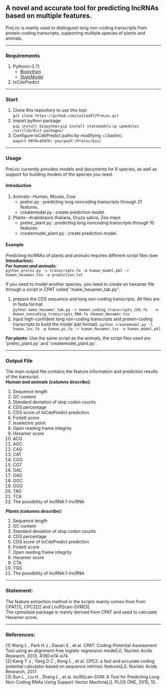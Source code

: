 ## A novel and accurate tool for predicting lncRNAs based on multiple features. 
PreLnc is mainly used to distinguish long non-coding transcripts from protein-coding transcripts, supporting multiple species of plants and animals.  

---
### Requirements  
1. Python(>2.7) 
    * [Biopython](https://biopython.org)   
    * [StatsModel](http://www.statsmodels.org/stable/index.html)  
2. txCdsPredict   

---
### Start
1. Clone this repository to use this tool:  
`git clone https://github.com/LeiCao97/PreLnc.git`
2. Import python package:  
`pip install biopython`
`pip install statsmodels`
`cp cpmodules /usr/lib/dist-packages/`
3. Configure txCdsPredict paths by modifying ~/.bashrc:   
`export PATH=$PATH:'yourpath'/Prelnc/bin/`

--- 
### Usage
PreLnc currently provides models and documents for 6 species, as well as support for building models of the species you need. 
#### Introduction  
1. Animals--Human, Mouse, Cow
	- prelnc.py : predicting long noncoding transcripts through 21 features.  
	- createmodel.py : create prediction model. 
2. Plants--Arabidopsis thaliana, Oryza sativa, Zea mays  
	- prelnc\_plant.py : predicting long noncoding transcripts through 10 features.
	- createmodel\_plant.py :  create prediction model.

#### Example  
Predicting lncRNAs of plants and animals requires different script files (see **Introduction**).  
***For human and animals:***  
`python prelnc.py -i transcripts.fa -m human_model.pkl -r human_hexamer.tsv -o prediction.txt`

If you need to model another species, you need to create an hexamer file through a script in CPAT called "make\_hexamer\_tab.py".  
1. prepare the CDS sequence and long non-coding transcripts. All files are in fasta format.   
`python make_hexamer_tab.py -c Human_coding_transcripts_CDS.fa   -n Human_noncoding_transcripts_RNA.fa >Human_Hexamer.tsv`
2. Input high-confident long non-coding transcripts and protein-coding transcripts to build the model (pkl format).
`python createmodel.py -l human_lnc.fa -p human_pc.fa -r human_hexamer.tsv -o human_model.pkl`

***For plants:***
Use the same script as the animals, the script files used are 'prelnc\_plant.py' and 'createmodel\_plant.py'.

--- 
### Output File 
The main output file contains the feature information and prediction results of the transcript.  
***Human and animals (columns describe):***  
1. Sequence length  
2. GC content  
3. Standard deviation of stop codon counts    
4. CDS percentage   
5. CDS score of txCdsPredict prediction  
6. Fickett score  
7. Isoelectric point    
8. Open reading frame integrity  
9. Hexamer score  
10. ACG  
11. AGC  
12. CAG  
13. CAT    
14. CGG   
15. CGT  
16. GAC  
17. GAG    
18. GGC  
19. GGG  
20. TAG  
21. TCA   
22. The possibility of lncRNA:1-lncRNA 

***Plants (columns describe):***  
1. Sequence length  
2. GC content  
3. Standard deviation of stop codon counts    
4. CDS percentage   
5. CDS score of txCdsPredict prediction  
6. Fickett score     
7. Open reading frame integrity  
8. Hexamer score  
9. CTA  
10. TGG   
11. The possibility of lncRNA:1-lncRNA

---
### Statement: 
The feature extraction method in the scripts mainly comes from from CPAT[1], CPC2[2] and LncRScan-SVM[3].  
The cpmodule package is mainly derived from CPAT and used to calculate Hexamer score.   

---
### References:  
[1] Wang L , Park H J , Dasari S , et al. CPAT: Coding-Potential Assessment Tool using an alignment-free logistic regression model[J]. Nucleic Acids Research, 2013, 41(6):e74-e74.  
[2] Kang Y J , Yang D C , Kong L , et al. CPC2: a fast and accurate coding potential calculator based on sequence intrinsic features[J]. Nucleic Acids Research, 2017.  
[3] Sun L , Liu H , Zhang L , et al. lncRScan-SVM: A Tool for Predicting Long Non-Coding RNAs Using Support Vector Machine[J]. PLOS ONE, 2015, 10.






